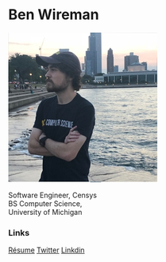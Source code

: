 # Ben Wireman

![Image](./assets/me.jpg)

Software Engineer, Censys   
BS Computer Science,   
University of Michigan

### Links
[Résume](https://drive.google.com/file/d/1DKL7oCTEP1Tr9kf0-YFWScJGR7nVMPvx/view)
[Twitter](https://twitter.com/BenWireman)
[Linkdin](https://www.linkedin.com/in/benjamin-wireman-1342bb127/)

